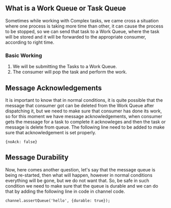 ## What is a Work Queue or Task Queue
Sometimes while working with Complex tasks, we came cross a situation where one process is taking more time than other, it can cause the process to be stopped, so we can send that task to a Work Queue, where the task will be stored and it will be forwarded to the appropriate consumer, according to right time.

### Basic Working
1. We will be submitting the Tasks to a Work Queue.
2. The consumer will pop the task and perform the work.

## Message Acknowledgements
It is important to know that in normal conditions, it is quite possible that the message that consumer got can be deleted from the Work Queue after dispatching it, but we need to make sure that consumer has done its work, so for this moment we have message acknowledgements, when consumer gets the message for a task to complete it acknowleges and then the task or message is delete from queue.
The following line need to be added to make sure that acknowledgement is set properly.

`{noAck: false}`

## Message Durability
Now, here comes another question, let's say that the message queue is being re-started, then what will happen, however in normal conditions everything will be gone, but we do not want that. So, be safe in such condition we need to make sure that the queue is durable and we can do that by adding the following line in code in channel code.

`channel.assertQueue('hello', {durable: true});`
 